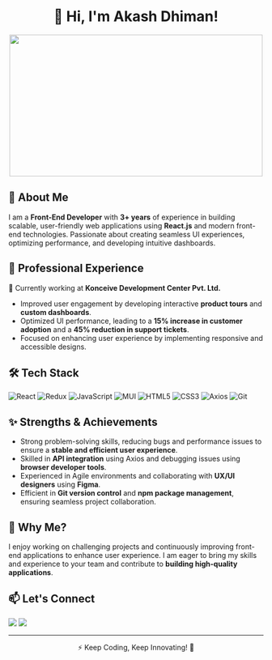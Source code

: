 <h1 align="center">👋 Hi, I'm Akash Dhiman!</h1>

<p align="center">
  <img src="https://media.giphy.com/media/qgQUggAC3Pfv687qPC/giphy.gif" width="500" height="280" />
</p>

## 🚀 About Me

I am a **Front-End Developer** with **3+ years** of experience in building scalable, user-friendly web applications using **React.js** and modern front-end technologies. Passionate about creating seamless UI experiences, optimizing performance, and developing intuitive dashboards.

## 💼 Professional Experience

🎯 Currently working at **Konceive Development Center Pvt. Ltd.**

- Improved user engagement by developing interactive **product tours** and **custom dashboards**.
- Optimized UI performance, leading to a **15% increase in customer adoption** and a **45% reduction in support tickets**.
- Focused on enhancing user experience by implementing responsive and accessible designs.

## 🛠️ Tech Stack

![React](https://img.shields.io/badge/React-%2361DAFB.svg?style=for-the-badge&logo=React&logoColor=white)
![Redux](https://img.shields.io/badge/Redux-%23764ABC.svg?style=for-the-badge&logo=Redux&logoColor=white)
![JavaScript](https://img.shields.io/badge/JavaScript-%23F7DF1E.svg?style=for-the-badge&logo=javascript&logoColor=black)
![MUI](https://img.shields.io/badge/MUI-%230081CB.svg?style=for-the-badge&logo=mui&logoColor=white)
![HTML5](https://img.shields.io/badge/HTML5-%23E34F26.svg?style=for-the-badge&logo=html5&logoColor=white)
![CSS3](https://img.shields.io/badge/CSS3-%231572B6.svg?style=for-the-badge&logo=css3&logoColor=white)
![Axios](https://img.shields.io/badge/Axios-%23007FFF.svg?style=for-the-badge)
![Git](https://img.shields.io/badge/Git-%23F05033.svg?style=for-the-badge&logo=git&logoColor=white)

## ✨ Strengths & Achievements

- Strong problem-solving skills, reducing bugs and performance issues to ensure a **stable and efficient user experience**.
- Skilled in **API integration** using Axios and debugging issues using **browser developer tools**.
- Experienced in Agile environments and collaborating with **UX/UI designers** using **Figma**.
- Efficient in **Git version control** and **npm package management**, ensuring seamless project collaboration.

## 📌 Why Me?

I enjoy working on challenging projects and continuously improving front-end applications to enhance user experience. I am eager to bring my skills and experience to your team and contribute to **building high-quality applications**.

## 📫 Let's Connect

<p align="left">
  <a href="https://www.linkedin.com/in/akash-dhiman"><img src="https://img.shields.io/badge/LinkedIn-%230077B5.svg?style=for-the-badge&logo=linkedin&logoColor=white" /></a>
  <a href="mailto:akash.dhiman@example.com"><img src="https://img.shields.io/badge/Email-%23D14836.svg?style=for-the-badge&logo=gmail&logoColor=white" /></a>
</p>

---
<p align="center">⚡ Keep Coding, Keep Innovating! 🚀</p>
